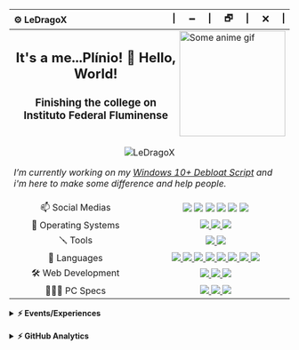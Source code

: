 <div align="center">
  <table>
    <thead>
      <tr>
        <th align="left">⚙️ LeDragoX</th>
        <th align="right">|⠀⠀🗕⠀⠀|⠀⠀🗗⠀⠀|⠀⠀🗙⠀⠀|</th>
      </tr>
    </thead>
    <tbody>
      <tr>
        <td colspan="2">
          <a href="#blank"><img src="https://static.wikia.nocookie.net/jojoban/images/0/0e/Jotarowithstand_arcade.gif/revision/latest/scale-to-width/360?cb=20180213003908" align="right" title="Some anime gif" width="190px" height="auto" alt="Some anime gif"></a>
          <h2 align="center">It's a me...Plínio! 👋 Hello, World!</h2>
          <h3 align="center">Finishing the college on Instituto Federal Fluminense</h3>
          <h1></h1>
          <p align="center"><img src="https://komarev.com/ghpvc/?username=LeDragoX" alt="LeDragoX" /></p>
          <p>
            <i>I’m currently working on my <a href="https://github.com/LeDragoX/Win-10-Smart-Debloat-Tools">Windows 10+ Debloat Script</a> and i'm here to make some difference and help people.</i>
          </p>
        </td>
      </tr>
      <tr>
        <td align="center">📫 Social Medias</td>
        <td align="center">
          <a href="https://gitlab.com/LeDragoX"><img src="https://img.shields.io/badge/GitLab-330F63?style=flat&logo=gitlab&logoColor=white"></a>
          <a href="https://www.linkedin.com/in/plinio-larrubia"><img src="https://img.shields.io/badge/LinkedIn-blue?style=flat&logo=Linkedin&logoColor=white"></a>
          <a href="mailto:plinio2xd@gmail.com"><img src="https://img.shields.io/badge/-Gmail-c14438?style=flat&logo=Gmail&logoColor=white"></a>
          <a href="https://forum.xda-developers.com/m/ledragox.8006906/"><img src="https://img.shields.io/badge/XDA-Developers-F59812?style=flat&logo=xda-developers&logoColor=white"></a>
          <a href="https://steamcommunity.com/id/ledragox/"><img src="https://img.shields.io/badge/Steam-000000?style=flat&logo=steam&logoColor=white"></a>
          <a href="https://myanimelist.net/profile/LeDragoX"><img src="https://img.shields.io/badge/MyAnimeList-2E51A2?style=flat&logo=myanimelist&logoColor=white"></a>
        </td>
      </tr>
      <tr>
        <td align="center">💾 Operating Systems</td>
        <td align="center">
          <a href="#blank">
            <img src="https://img.shields.io/badge/OS-Windows_10-0078D6?style=flat&logo=microsoft&logoColor=white">
            <img src="https://img.shields.io/badge/OS-Arch_Linux_(WSL)-FFFFFF?style=flat&logo=arch-linux&logoColor=blue">
            <img src="https://img.shields.io/badge/OS-Android_12_(Project_Elixir)-3DDC84?style=flat&logo=android&logoColor=">
          </a>
        </td>
      </tr>
      <tr>
        <td align="center">🪛 Tools</td>
        <td align="center">
          <a href="#blank">
            <img src="https://img.shields.io/badge/IDE-VS_Code-0078D4?style=flat&logo=visual%20studio%20code&logoColor=white">
            <img src="https://img.shields.io/badge/GIMP-5C5543?style=flat&logo=gimp&logoColor=white">
          </a>
        </td>
      </tr>
      <tr>
        <td align="center">🚀 Languages</td>
        <td align="center">
          <a href="#blank">
            <img src="https://img.shields.io/badge/PowerShell-5391FE?style=flat&logo=PowerShell&logoColor=white">
            <img src="https://img.shields.io/badge/Shell_Script-121011?style=flat&logo=linux&logoColor=white">
            <img src="https://img.shields.io/badge/HTML5-E34F26?style=flat&logo=html5&logoColor=white">
            <img src="https://img.shields.io/badge/CSS3-1572B6?style=flat&logo=css3&logoColor=white">
            <img src="https://img.shields.io/badge/JavaScript-F7DF1E?style=flat&logo=javascript&logoColor=black">
            <img src="https://img.shields.io/badge/TypeScript-007ACC?style=flat&logo=typescript&logoColor=white">
            <img src="https://img.shields.io/badge/Python-3776AB?style=flat&logo=python&logoColor=FFD343">
            <img src="https://img.shields.io/badge/Ruby-CC342D?style=flat&logo=ruby&logoColor=white">
          </a>
        </td>
      </tr>
      <tr>
        <td align="center">🛠️ Web Development</td>
        <td align="center">
          <a href="#blank">
            <img src="https://img.shields.io/badge/Rails-%23CC0000.svg?style=flat&logo=ruby-on-rails&logoColor=white">
            <img src="https://img.shields.io/badge/Node_JS-339933?style=flat&logo=nodedotjs&logoColor=white">
            <img src="https://img.shields.io/badge/Insomnia-5849be?style=flat&logo=Insomnia&logoColor=white">
          </a>
        </td>
      </tr>
      <tr>
        <td align="center">👨🏻‍💻 PC Specs</td>
        <td align="center">
          <a href="#blank">
            <img src="https://img.shields.io/badge/AMD-Ryzen_5_1600_(AE)_+_A320M_K-ED1C24?style=flat&logo=amd&logoColor=white">
            <img src="https://img.shields.io/badge/Corsair-16GB_RAM_@2666Mhz-993399?style=flat&logo=corsair&logoColor=white">
            <img src="https://img.shields.io/badge/NVIDIA-GTX1060_6GB-76B900?style=flat&logo=nvidia&logoColor=white">
          </a>
        </td>
      </tr>
    </tbody>
  </table>
</div>

<details>
  <summary><b>⚡ Events/Experiences</b></summary>
  <table align="center">
    <thead align="center">
      <tr>
        <th>Icon</th>
        <th>Name</th>
        <th>Company</th>
        <th>Date</th>
        <th>Learned</th>
      </tr>
    </thead>
    <tbody align="center">
      <tr>
        <td>
          <img src="https://treinadev.com.br/assets/favicon/favicon-a661a9ff4b3971bdf8624c6356c4eafcad2132334c14fb6fa8d1de80d1a592ab.ico" width="25px" style="vertical-align: middle;" />
        </td>
        <td><a href="https://treinadev.com.br/" target="_blank">TreinaDev 7</a></td>
        <td>Campus Code</td>
        <td>2021</td>
        <td>
          <ul style="list-style-type: none;">
            <li>Git</li>
            <li>Signing Keys</li>
            <li>Ruby v3</li>
            <li>Rails v6</li>
            <li>TDD</li>
            <li>Following Conventions</li>
            <li>Linting</li>
            <li>Pair Programming</li>
            <li>Daily Meeting</li>
          </ul>
        </td>
      </td>
    </tbody>
  </table>
</details>

<br/>

<details>
  <summary><b>⚡ GitHub Analytics</b></summary>
  <br />
  <div align="center">
    <a href="#blank">
      <img src="https://github-readme-stats.vercel.app/api?username=ledragox&hide_title&show_icons=true&theme=chartreuse-dark&include_all_commits=true&count_private=true" height="180px" title="Shrek is love 💚" alt="Plínio Larrubia's stats" />
      <img src="https://github-readme-stats.vercel.app/api/top-langs/?username=ledragox&layout=compact&theme=chartreuse-dark&langs_count=8&hide=jupyter%20notebook,java" height="180px" title="Shrek is life 🧬" alt="Most Used Languages" />
    </a>
  </div>
</details>

<!--
**LeDragoX/LeDragoX** is a ✨ _special_ ✨ repository because its `README.md` (this file) appears on your GitHub profile.

Here are some ideas to get you started:

- 🔭 I’m currently working on ...
- 🌱 I’m currently learning ...
- 👯 I’m looking to collaborate on ...
- 🤔 I’m looking for help with ...
- 💬 Ask me about ...
- 📫 How to reach me: ...
- 😄 Pronouns: ...
- ⚡ Fun fact: ...
-->
